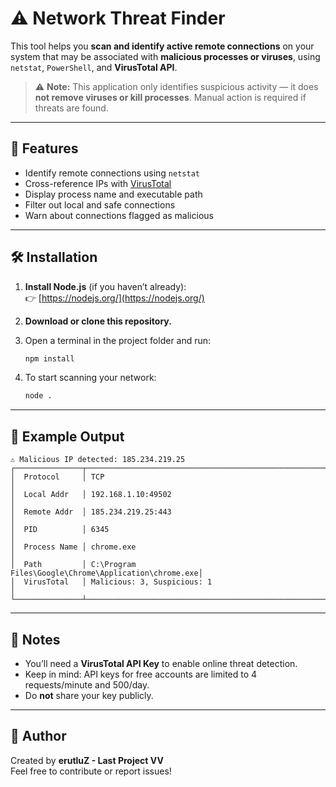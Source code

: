 # ⚠️ Network Threat Finder

This tool helps you **scan and identify active remote connections** on your system that may be associated with **malicious processes or viruses**, using `netstat`, `PowerShell`, and **VirusTotal API**.  
> ⚠️ **Note:** This application only identifies suspicious activity — it does **not remove viruses or kill processes**. Manual action is required if threats are found.

---

## 🚀 Features

- Identify remote connections using `netstat`
- Cross-reference IPs with [VirusTotal](https://www.virustotal.com/)
- Display process name and executable path
- Filter out local and safe connections
- Warn about connections flagged as malicious

---

## 🛠 Installation

1. **Install Node.js** (if you haven’t already):  
   👉 [https://nodejs.org/](https://nodejs.org/)

2. **Download or clone this repository.**

3. Open a terminal in the project folder and run:

   ```bash
   npm install
   ```

4. To start scanning your network:

   ```bash
   node .
   ```

---

## 📸 Example Output

```
⚠️ Malicious IP detected: 185.234.219.25
┌───────────────┬──────────────────────────────────────────────────────┐
│  Protocol     │ TCP                                                  │
│  Local Addr   │ 192.168.1.10:49502                                    │
│  Remote Addr  │ 185.234.219.25:443                                    │
│  PID          │ 6345                                                 │
│  Process Name │ chrome.exe                                           │
│  Path         │ C:\Program Files\Google\Chrome\Application\chrome.exe│
│  VirusTotal   │ Malicious: 3, Suspicious: 1                          │
└───────────────┴──────────────────────────────────────────────────────┘
```

---

## 📌 Notes

- You’ll need a **VirusTotal API Key** to enable online threat detection.
- Keep in mind: API keys for free accounts are limited to 4 requests/minute and 500/day.
- Do **not** share your key publicly.

---

## 👤 Author

Created by **erutluZ - Last Project VV**  
Feel free to contribute or report issues!